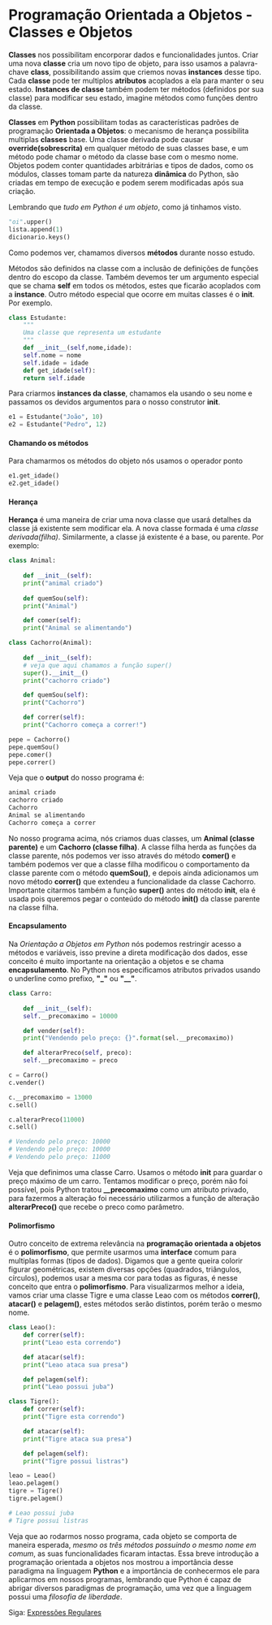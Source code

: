 # Programação Orientada a Objetos - Classes e Objetos

**Classes** nos possibilitam encorporar dados e funcionalidades juntos. Criar uma nova **classe** cria um novo tipo de objeto, para isso usamos a palavra-chave **class**, possibilitando assim que criemos novas **instances** desse tipo. Cada **classe** pode ter multiplos **atributos** acoplados a ela para manter o seu estado. **Instances de classe** também podem ter métodos (definidos por sua classe) para modificar seu estado, imagine métodos como funções dentro da classe.

**Classes** em **Python** possibilitam todas as características padrões de programação **Orientada a Objetos**: o mecanismo de herança possibilita multiplas **classes** base. Uma classe derivada pode causar **override(sobrescrita)** em qualquer método de suas classes base, e um método pode chamar o método da classe base com o mesmo nome. Objetos podem conter quantidades arbitrárias e tipos de dados, como os módulos, classes tomam parte da natureza **dinâmica** do Python, são criadas em tempo de execução e podem serem modificadas após sua criação.

Lembrando que *tudo em Python é um objeto*, como já tinhamos visto.

```python
"oi".upper()
lista.append(1)
dicionario.keys()
```

Como podemos ver, chamamos diversos **métodos** durante nosso estudo.

Métodos são definidos na classe com a inclusão de definições de funções dentro do escopo da classe. Também devemos ter um argumento especial que se chama **self** em todos os métodos, estes que ficarão acoplados com a **instance**. Outro método especial que ocorre em muitas classes é o **__init__**. Por exemplo.

```python
class Estudante:
    """
    Uma classe que representa um estudante
    """
    def __init__(self,nome,idade):
	self.nome = nome
	self.idade = idade
    def get_idade(self):
	return self.idade
```

Para criarmos **instances da classe**, chamamos ela usando o seu nome e passamos os devidos argumentos para o nosso construtor **__init__**.

```python
e1 = Estudante("João", 10)
e2 = Estudante("Pedro", 12)
```

#### Chamando os métodos

Para chamarmos os métodos do objeto nós usamos o operador ponto

```python
e1.get_idade()
e2.get_idade()
```

#### Herança

**Herança** é uma maneira de criar uma nova classe que usará detalhes da classe já existente sem modificar ela. A nova classe formada é uma *classe derivada(filha)*. Similarmente, a classe já existente é a base, ou parente. Por exemplo:

```python
class Animal:
	
    def __init__(self):
	print("animal criado")
	
    def quemSou(self):
	print("Animal")

    def comer(self):
	print("Animal se alimentando")

class Cachorro(Animal):
	
    def __init__(self):
	# veja que aqui chamamos a função super()
	super().__init__()
	print("cachorro criado")

    def quemSou(self):
	print("Cachorro")    

    def correr(self):
	print("Cachorro começa a correr!")

pepe = Cachorro() 
pepe.quemSou() 
pepe.comer()
pepe.correr()
```

Veja que o **output** do nosso programa é:

```python
animal criado
cachorro criado
Cachorro
Animal se alimentando
Cachorro começa a correr
```

No nosso programa acima, nós criamos duas classes, um **Animal (classe parente)** e um **Cachorro (classe filha)**. A classe filha herda as funções da classe parente, nós podemos ver isso através do método **comer()** e também podemos ver que a classe filha modificou o comportamento da classe parente com o método **quemSou()**, e depois ainda adicionamos um novo método **correr()** que extendeu a funcionalidade da classe Cachorro. Importante citarmos também a função **super()** antes do método **__init__**, ela é usada pois queremos pegar o conteúdo do método **__init__()** da classe parente na classe filha.

#### Encapsulamento

Na *Orientação a Objetos em Python* nós podemos restringir acesso a métodos e variáveis, isso previne a direta modificação dos dados, esse conceito é muito importante na orientação a objetos e se chama **encapsulamento**. No Python nos especificamos atributos privados usando o underline como prefixo, **"_"** ou **"__"**.

```python
class Carro:
	
    def __init__(self):
	self.__precomaximo = 10000

    def vender(self):
	print("Vendendo pelo preço: {}".format(sel.__precomaximo))

    def alterarPreco(self, preco):
	self.__precomaximo = preco

c = Carro()
c.vender()

c.__precomaximo = 13000
c.sell()

c.alterarPreco(11000)
c.sell()

# Vendendo pelo preço: 10000
# Vendendo pelo preço: 10000
# Vendendo pelo preço: 11000
```

Veja que definimos uma classe Carro. Usamos o método **__init__** para guardar o preço máximo de um carro. Tentamos modificar o preço, porém não foi possível, pois Python tratou **__precomaximo** como um atributo privado, para fazermos a alteração foi necessário utilizarmos a função de alteração **alterarPreco()** que recebe o preco como parâmetro.

#### Polimorfismo

Outro conceito de extrema relevância na **programação orientada a objetos** é o **polimorfismo**, que permite usarmos uma **interface** comum para multiplas formas (tipos de dados). Digamos que a gente queira colorir figurar geométricas, existem diversas opções (quadrados, triângulos, círculos), podemos usar a mesma cor para todas as figuras, é nesse conceito que entra o **polimorfismo**. Para visualizarmos melhor a ideia, vamos criar uma classe Tigre e uma classe Leao com os métodos **correr()**, **atacar()** e **pelagem()**, estes métodos serão distintos, porém terão o mesmo nome.

```python
class Leao():
    def correr(self):
	print("Leao esta correndo")

    def atacar(self):
	print("Leao ataca sua presa")

    def pelagem(self):
	print("Leao possui juba")

class Tigre():
    def correr(self):
	print("Tigre esta correndo")

    def atacar(self):
	print("Tigre ataca sua presa")

    def pelagem(self):
	print("Tigre possui listras")

leao = Leao()
leao.pelagem()
tigre = Tigre()
tigre.pelagem()

# Leao possui juba
# Tigre possui listras
```

Veja que ao rodarmos nosso programa, cada objeto se comporta de maneira esperada, *mesmo os três métodos possuindo o mesmo nome em comum*, as suas funcionalidades ficaram intactas. Essa breve introdução a programação orientada a objetos nos mostrou a importância desse paradigma na linguagem **Python** e a importância de conhecermos ele para aplicarmos em nossos programas, lembrando que Python é capaz de abrigar diversos paradigmas de programação, uma vez que a linguagem possui uma *filosofia de liberdade*.

Siga: [Expressões Regulares](https://github.com/the-akira/Python-Iluminado/blob/master/Capitulos/23.Express%C3%B5esRegulares.md)
